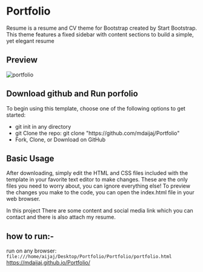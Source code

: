 # Portfolio
Resume is a resume and CV theme for Bootstrap created by Start Bootstrap.
This theme features a fixed sidebar with content sections to build a simple, yet elegant resume

## Preview
![portfolio](https://user-images.githubusercontent.com/41102052/62632129-954e4380-b94f-11e9-8013-dfff77464099.gif)


## Download github and Run porfolio
To begin using this template, choose one of the following options to get started:<br>
<ul>
  <li>git init in any directory</li>
  <li>git Clone the repo: git clone "https://github.com/mdaijaj/Portfolio"</li>
  <li>Fork, Clone, or Download on GitHub</li>
</ul>

## Basic Usage
After downloading, simply edit the HTML and CSS files included with the template in your favorite text editor to make changes.
These are the only files you need to worry about, you can ignore everything else! 
To preview the changes you make to the code, you can open the index.html file in your web browser.

In this project There are some content and social media link which you can contact and there is also attach my resume.

## how to run:-
run on any browser: `file:///home/aijaj/Desktop/Portfolio/Portfolio/portfolio.html`
https://mdaijaj.github.io/Portfolio/
